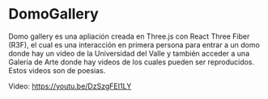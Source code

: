 # DomoGallery

Domo gallery es una apliación creada en Three.js con React Three Fiber (R3F), el cual es una interacción en primera persona para entrar a un domo donde hay un video de la Universidad del Valle y también acceder a una Galeria de Arte donde hay videos de los cuales pueden ser reproducidos. Estos videos son de poesias.

Video: https://youtu.be/DzSzgFEI1LY
